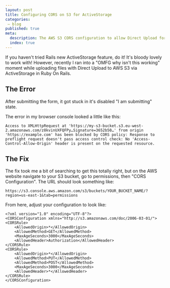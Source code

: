 ```yaml
---
layout: post
title: Configuring CORS on S3 for ActiveStorage
categories:
 – blog
published: true
meta:
  description: The AWS S3 CORS configuration to allow Direct Upload for ActiveStorage.
  index: true
---
```


If you haven't tried Rails new ActiveStorage feature, do it! It's bloody lovely to work with! However, recently I ran into a "OMFG why isn't this working" moment while uploading files with Direct Upload to AWS S3 via ActiveStorage in Ruby On Rails.

## The Error

After submitting the form, it got stuck in it's disabled "I am submitting" state.

The error in my browser console looked a little like this:

    Access to XMLHttpRequest at 'https://my-s3-bucket.s3.eu-west-2.amazonaws.com/z8kvinUXFQFPy…Signature=3652b50…' from origin 'https://example.com' has been blocked by CORS policy: Response to preflight request doesn't pass access control check: No 'Access-Control-Allow-Origin' header is present on the requested resource.

## The Fix

The fix took me a bit of searching to get this totally right, but on the AWS website navigate to your S3 bucket, go to permissions, then "CORS Configuration". The URL should look something like:

    https://s3.console.aws.amazon.com/s3/buckets/YOUR_BUCKET_NAME/?region=us-east-1&tab=permissions

From here, adjust your configuration to look like:

    <?xml version="1.0" encoding="UTF-8"?>
    <CORSConfiguration xmlns="http://s3.amazonaws.com/doc/2006-03-01/">
    <CORSRule>
        <AllowedOrigin>*</AllowedOrigin>
        <AllowedMethod>GET</AllowedMethod>
        <MaxAgeSeconds>3000</MaxAgeSeconds>
        <AllowedHeader>Authorization</AllowedHeader>
    </CORSRule>
    <CORSRule>
        <AllowedOrigin>*</AllowedOrigin>
        <AllowedMethod>PUT</AllowedMethod>
        <AllowedMethod>POST</AllowedMethod>
        <MaxAgeSeconds>3000</MaxAgeSeconds>
        <AllowedHeader>*</AllowedHeader>
    </CORSRule>
    </CORSConfiguration>
